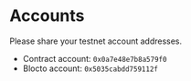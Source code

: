 # Accounts

Please share your testnet account addresses.

- Contract account: `0x0a7e48e7b8a579f0`
- Blocto account: `0x5035cabdd759112f`
